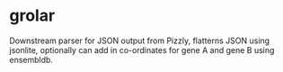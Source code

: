 # grolar
Downstream parser for JSON output from Pizzly, flatterns JSON using jsonlite, optionally can add in co-ordinates for gene A and gene B using ensembldb.
